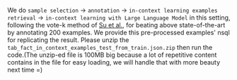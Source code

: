 We do `sample selection` -> `annotation` -> `in-context learning examples retrieval` -> `in-context learning with Large Language Model` in this setting, following the vote-k method of [Su et al.](https://arxiv.org/abs/2209.01975), for beating above state-of-the-art by annotating 200 examples.
We provide this pre-processed examples' nsql for replicating the result.
Please unzip the `tab_fact_in_context_examples_test_from_train.json.zip` then run the code.(The unzip-ed file is 100MB big because a lot of repetitive content contains in the file for easy loading, we will handle that with more beauty next time =)